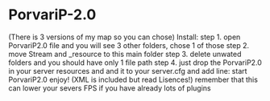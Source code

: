 # PorvariP-2.0
(There is 3 versions of my map so you can chose)
Install: 
step 1. open PorvariP2.0 file and you will see 3 other folders, chose 1 of those
step 2. move Stream and _resource to this main folder
step 3. delete unwated folders and you should have only 1 file path
step 4. just drop the PorvariP2.0 in your server resources and and it to your server.cfg and add line: start PorvariP2.0
enjoy!
(XML is included but read Lisences!)
remember that this can lower your severs FPS if you have already lots of plugins 
